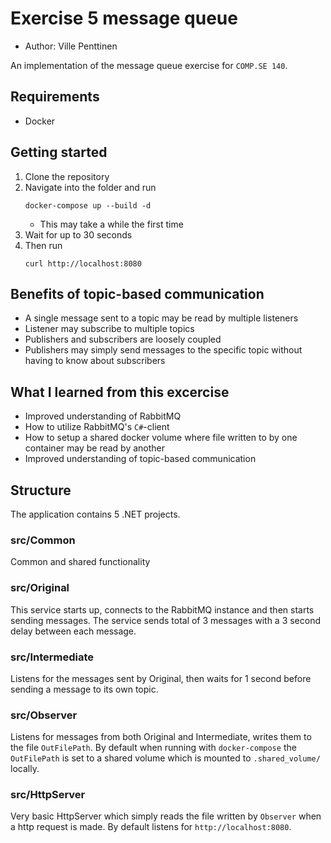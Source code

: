 # Exercise 5 message queue

- Author: Ville Penttinen

An implementation of the message queue exercise for `COMP.SE 140`.

## Requirements

- Docker

## Getting started

1. Clone the repository
2. Navigate into the folder and run
   ```
   docker-compose up --build -d
   ```
   - This may take a while the first time
3. Wait for up to 30 seconds
4. Then run
   ```
   curl http://localhost:8080
   ```

## Benefits of topic-based communication

- A single message sent to a topic may be read by multiple listeners
- Listener may subscribe to multiple topics
- Publishers and subscribers are loosely coupled
- Publishers may simply send messages to the specific topic without having to know about subscribers

## What I learned from this excercise

- Improved understanding of RabbitMQ
- How to utilize RabbitMQ's `C#`-client
- How to setup a shared docker volume where file written to by one container may be read by another
- Improved understanding of topic-based communication

## Structure

The application contains 5 .NET projects.

### src/Common

Common and shared functionality

### src/Original

This service starts up, connects to the RabbitMQ instance and then starts sending messages.
The service sends total of 3 messages with a 3 second delay between each message.

### src/Intermediate

Listens for the messages sent by Original, then waits for 1 second before sending a message to its own topic.

### src/Observer

Listens for messages from both Original and Intermediate, writes them to the file `OutFilePath`.
By default when running with `docker-compose` the `OutFilePath` is set to a shared volume which is mounted to `.shared_volume/` locally.

### src/HttpServer

Very basic HttpServer which simply reads the file written by `Observer` when a http request is made.
By default listens for `http://localhost:8080`.
